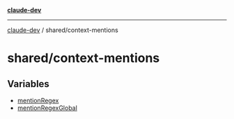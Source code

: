 [**claude-dev**](../../README.md)

***

[claude-dev](../../README.md) / shared/context-mentions

# shared/context-mentions

## Variables

- [mentionRegex](variables/mentionRegex.md)
- [mentionRegexGlobal](variables/mentionRegexGlobal.md)
